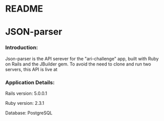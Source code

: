 # README
<h1> JSON-parser</h1>
<h3>Introduction:</h3>
<p>Json-parser is the API serever for the "ari-challenge" app, built with Ruby 
on Rails and the JBuilder gem. To avoid the need to clone and run two servers, this 
API is live at </p>

<h3> Application Details: </h3>
<p> Rails version: 5.0.0.1 </p>
<p> Ruby version: 2.3.1 </p>
<p> Database: PostgreSQL </p>

